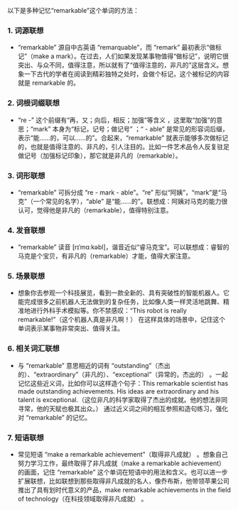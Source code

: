 以下是多种记忆“remarkable”这个单词的方法：

### 1. 词源联想
 - “remarkable” 源自中古英语 “remarquable”，而 “remark” 最初表示“做标记”（make a mark）。在过去，人们如果发现某事物值得“做标记”，说明它很突出、与众不同，值得注意，所以就有了“值得注意的，非凡的”这层含义。想象一下古代的学者在阅读到精彩独特之处时，会做个标记，这个被标记的内容就是 remarkable 的。

### 2. 词根词缀联想
 - “re -” 这个前缀有“再，又；向后，相反；加强”等含义 ，这里取“加强”的意思；“mark” 本身为“标记，记号；做记号” ；“ - able” 是常见的形容词后缀，表示“能……的，可以……的”。合起来，“remarkable” 就表示能够多次做标记的，也就是值得注意的、非凡的，引人注目的。比如一件艺术品令人反复驻足做记号（加强标记印象），那它就是非凡的（remarkable）。

### 3. 词形联想
 - “remarkable” 可拆分成 “re - mark - able”。“re” 形似“阿姨”，“mark”是“马克”（一个常见的名字），“able” 是“能……的”。联想成：阿姨对马克的能力很认可，觉得他是非凡的（remarkable），值得特别注意。

### 4. 发音联想
 - “remarkable” 读音 [rɪˈmɑːkəbl]，谐音近似“睿马克宝”。可以联想成：睿智的马克是个宝贝，有非凡的（remarkable）才能，值得大家注意。

### 5. 场景联想
 - 想象你去参观一个科技展览，看到一款全新的、具有突破性的智能机器人。它能完成很多之前机器人无法做到的复杂任务，比如像人类一样灵活地跳舞、精准地进行外科手术模拟等。你不禁感叹：“This robot is really remarkable!”（这个机器人真是非凡啊！） 在这样具体的场景中，记住这个单词表示某事物非常突出、值得关注。

### 6. 相关词汇联想
 - 与 “remarkable” 意思相近的词有 “outstanding”（杰出的）、“extraordinary”（非凡的）、“exceptional”（异常的，杰出的） 。一起记忆这些近义词，比如你可以这样造个句子：This remarkable scientist has made outstanding achievements. His ideas are extraordinary and his talent is exceptional.（这位非凡的科学家取得了杰出的成就。他的想法非同寻常，他的天赋也极其出众。） 通过近义词之间的相互参照和造句练习，强化对 “remarkable” 的记忆。

### 7. 短语联想
 - 常见短语 “make a remarkable achievement”（取得非凡成就） 。想象自己努力学习工作，最终取得了非凡成就（make a remarkable achievement）的画面，记住 “remarkable” 这个单词在短语中的用法和含义。也可以进一步扩展联想，比如联想到那些取得非凡成就的名人，像乔布斯，他带领苹果公司推出了具有划时代意义的产品，make remarkable achievements in the field of technology（在科技领域取得非凡成就） 。 